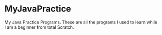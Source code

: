 # MyJavaPractice
My Java Practice Programs. 
These are all the programs I used to learn while I am a beginner from total Scratch.
